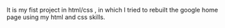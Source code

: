 It is my fist project in html/css , in which I tried to rebuilt the google home page using my html and css skills.

